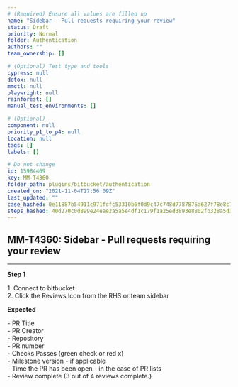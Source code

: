 ```yaml
---
# (Required) Ensure all values are filled up
name: "Sidebar - Pull requests requiring your review"
status: Draft
priority: Normal
folder: Authentication
authors: ""
team_ownership: []

# (Optional) Test type and tools
cypress: null
detox: null
mmctl: null
playwright: null
rainforest: []
manual_test_environments: []

# (Optional)
component: null
priority_p1_to_p4: null
location: null
tags: []
labels: []

# Do not change
id: 15984469
key: MM-T4360
folder_path: plugins/bitbucket/authentication
created_on: "2021-11-04T17:56:09Z"
last_updated: ""
case_hashed: 0e11887b54911c971fcfc53310b6f0d9c47c748d7787875a627f78e8c78c473affe58ab30a670356bb57ef29d8a13c60
steps_hashed: 40d270c0d899e24eae2a5a5e4df1c179f1a25ed3893e8802fb328a5d334ebe443690e962e00ea66aa09cd52a27db554d
---
```


## MM-T4360: Sidebar - Pull requests requiring your review

---

**Step 1**

1\. Connect to bitbucket\
2\. Click the Reviews Icon from the RHS or team sidebar

**Expected**

\- PR Title\
\- PR Creator\
\- Repository\
\- PR number\
\- Checks Passes (green check or red x)\
\- Milestone version - if applicable\
\- Time the PR has been open - in the case of PR lists\
\- Review complete (3 out of 4 reviews complete.)
